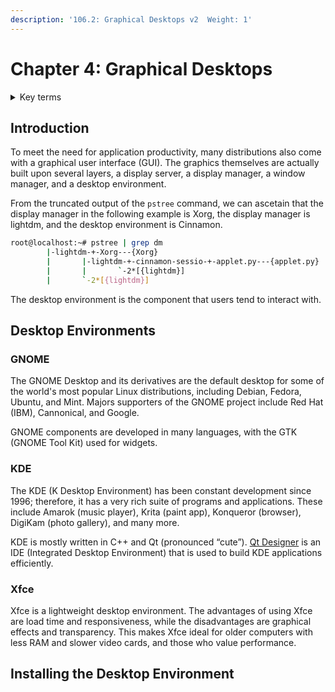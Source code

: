 ```yaml
---
description: '106.2: Graphical Desktops v2  Weight: 1'
---
```


# Chapter 4: Graphical Desktops

<details>

<summary>Key terms</summary>

<mark style="color:red;">`DISPLAY`</mark> <mark style="color:red;"></mark><mark style="color:red;"></mark> The DISPLAY variable can be **used to run graphical programs on a server** once connectivity to a remote machine has been established.

<mark style="color:red;">`Gnome`</mark> <mark style="color:red;"></mark><mark style="color:red;"></mark> The GNOME Desktop is one of the **most popular Desktop Environments** that runs on the Linux Operating Systems and provides a GUI.

<mark style="color:red;">`KDE`</mark> <mark style="color:red;"></mark><mark style="color:red;"></mark> The KDE (K Desktop Environments), named as a wordplay on the UNIX-based CDE (Common Desktop Environments), has a very rich suite of programs and applications. KDE is mostly written in C++ and Qt

<mark style="color:red;">`RDP`</mark> <mark style="color:red;"></mark><mark style="color:red;"></mark> RDP (Remote Desktop Protocol) is a propietary protocol developed by Microsoft for use with its Remote Desktop Connection software included with Windows. In order to interface with Windows systems, Linux systems are able to use various clients, including `rdesktop` and `xfreerdp`

<mark style="color:red;">`Spice`</mark> <mark style="color:red;"></mark><mark style="color:red;"></mark> Spice is an open source guest, server ,protocol, and client; the guest is an interface to a kernel virtual machine (KVM)

<mark style="color:red;">`VNC`</mark> <mark style="color:red;"></mark><mark style="color:red;"></mark> VNC is an open source, platform-independent **graphical desktop sharing program**. It relies upon the Remote Frame Buffer protocol to **transmit graphics across a network to a remote host.**

<mark style="color:red;">`X11`</mark> <mark style="color:red;"></mark><mark style="color:red;"></mark> Refers to the **X** (Windows X) **protocol version 11** which has been forked to the Xorg Project. However the term 11 is still used to refer to the process of sending graphics over a network connection.

<mark style="color:red;">`XDMCP`</mark> <mark style="color:red;"></mark><mark style="color:red;"></mark> Is a protocol built into Xorg, **used to share a remote screen**, similar to X11-Forwarding over SSH.

<mark style="color:red;">`Xfce`</mark> <mark style="color:red;"></mark><mark style="color:red;"></mark> Xfce is a **lightweight desktop environment**

<mark style="color:red;">`xauth`</mark> <mark style="color:red;"></mark><mark style="color:red;"></mark> For an X server to be able **to forward graphical programs to another computer**, an **authorization file** must be referred to. The `xauth` command generates an MIT Magic Cookie which is typically stored in a hidden file called `.Xauthority`&#x20;

<mark style="color:red;">`xhost`</mark> <mark style="color:red;"></mark><mark style="color:red;"></mark> In order to **allow a connection from a remote machine**, the `xhost` command can be **executed to add a host to be permitted**.

</details>

## Introduction

To meet the need for application productivity, many distributions also come with a graphical user interface (GUI). The graphics themselves are actually built upon several layers, a display server, a display manager, a window manager, and a desktop environment.

From the truncated output of the `pstree` command, we can ascetain that the display manager in the following example is Xorg, the display manager is lightdm, and the desktop environment is Cinnamon.

```bash
root@localhost:~# pstree | grep dm
    	|-lightdm-+-Xorg---{Xorg}
    	|     	|-lightdm-+-cinnamon-sessio-+-applet.py---{applet.py}
    	|     	|     	`-2*[{lightdm}]
    	|     	`-2*[{lightdm}]
```

The desktop environment is the component that users tend to interact with.

## Desktop Environments

### GNOME

The GNOME Desktop and its derivatives are the default desktop for some of the world's most popular Linux distributions, including Debian, Fedora, Ubuntu, and Mint. Majors supporters of the GNOME project include Red Hat (IBM), Cannonical, and Google.

GNOME components are developed in many languages, with the GTK (GNOME Tool Kit) used for widgets.

### KDE

The KDE (K Desktop Environment) has been constant development since 1996; therefore, it has a very rich suite of programs and applications. These include Amarok (music player), Krita (paint app), Konqueror (browser), DigiKam (photo gallery), and many more.

KDE is mostly written in C++ and Qt (pronounced “cute”). [Qt Designer](https://doc.qt.io/qt-5/qtdesigner-manual.html) is an IDE (Integrated Desktop Environment) that is used to build KDE applications efficiently.

### Xfce

Xfce is a lightweight desktop environment. The advantages of using Xfce are load time and responsiveness, while the disadvantages are graphical effects and transparency. This makes Xfce ideal for older computers with less RAM and slower video cards, and those who value performance.

## Installing the Desktop Environment

